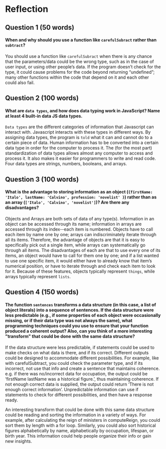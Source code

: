# Reflection

## Question 1 (50 words)
#### When and why should you use a function like `carefulSubract` rather than `subtract`? 
You should use a function like `carefulSubract` when there is any chance that the parameters/data could be the wrong type, such as in the case of user input, or using other people’s data. If the program doesn’t check for the type, it could cause problems for the code beyond returning “undefined”; many other functions within the code that depend on it and each other could also fail.

## Question 2 (100 words)
#### What are `data types`, and how does data typing work in JavaScript? Name at least 4 built-in data JS data types. 
`Data types` are the different categories of information that Javascript can interact with. Javascript interacts with these types in different ways. By assigning data types, the program is `told` what it can and cannot do to a certain piece of data. Human information has to be converted into a certain data type in order for the computer to process it. The (for the most part) standardization of data types allows almost any computer to access and process it. It also makes it easier for programmers to write and read code. Four data types are strings, numbers, booleans, and arrays.

## Question 3 (100 words)
#### What is the advantage to storing information as an object (`{firstName: 'Italo', lastName: 'Calvino', profession: 'novelist' }`) rather than as an array (`['Italo', 'Calvino', 'novelist']`)? Are there any disadvantages?
Objects and Arrays are both sets of data of any type(s). Information in an object can be accessed through its name; information in arrays are accessed through its index--each item is numbered. Objects have to call each item by name one by one; arrays can indiscriminately iterate through all its items. Therefore, the advantage of objects are that it is easy to specifically pick out a single item, while arrays can systematically go through all items. The disadvantages of each are that to use every one of its items, an object would have to call for them one by one; and if a list wanted to use one specific item, it would either have to already know that item’s numerical position, or have to iterate through and check each item to look for it. Because of these features, objects typically represent `things`, while arrays typically represent `lists`.

## Question 4 (150 words)
#### The function `sentences` transforms a data structure (in this case, a list of object literals) into a sequence of sentences. If the data structure were less predictable (e.g., if some properties of each object were occasionally missing, or if their data type was not always the same), what programming techniques could you use to ensure that your function produced a coherent output? Also, can you think of a more interesting "transform" that could be done with the same data structure?
If the data structure were less predictable, if statements could be used to make checks on what data is there, and if its correct. Different outputs could be designed to accommodate different possibilities. For example, like with carefulSubtract, you could check the parameter type, and if its incorrect, not use that info and create a sentence that maintains coherence. e.g. if there was no/incorrect data for occupation, the output could be ‘firstName lastName was a historical figure.’, thus maintaining coherence. If not enough correct data is supplied, the output could return ‘There is not enough correct information’. Unpredictable information can use if statements to check for different possibilities, and then have a response ready.

An interesting transform that could be done with this same data structure could be reading and sorting the information in a variety of ways. For example, after calculating the reign of ministers in computeReign, you could sort them by length with a for loop. Similarly, you could also sort historical figures alphabetically by name, alphabetically by occupation, lifespan, or birth year. This information could help people organize their info or gain new insights.
